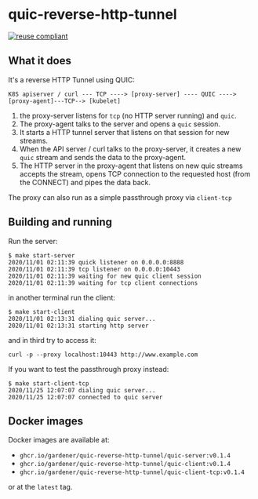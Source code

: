 # quic-reverse-http-tunnel

[![reuse compliant](https://reuse.software/badge/reuse-compliant.svg)](https://reuse.software/)

## What it does

It's a reverse HTTP Tunnel using QUIC:

```text
K8S apiserver / curl --- TCP ----> [proxy-server] ---- QUIC ----> [proxy-agent]---TCP--> [kubelet]
```

1. the proxy-server listens for `tcp` (no HTTP server running) and `quic`.
1. The proxy-agent talks to the server and opens a `quic` session.
1. It starts a HTTP tunnel server that listens on that session for new streams.
1. When the API server / curl talks to the proxy-server, it creates a new `quic` stream and sends the data to the proxy-agent.
1. The HTTP server in the proxy-agent that listens on new quic streams accepts the stream, opens TCP connection to the requested host (from the CONNECT) and pipes the data back.

The proxy can also run as a simple passthrough proxy via `client-tcp`
## Building and running

Run the server:

```console
$ make start-server
2020/11/01 02:11:39 quick listener on 0.0.0.0:8888
2020/11/01 02:11:39 tcp listener on 0.0.0.0:10443
2020/11/01 02:11:39 waiting for new quic client session
2020/11/01 02:11:39 waiting for tcp client connections
```

in another terminal run the client:

```console
$ make start-client
2020/11/01 02:13:31 dialing quic server...
2020/11/01 02:13:31 starting http server
```

and in third try to access it:

```console
curl -p --proxy localhost:10443 http://www.example.com
```

If you want to test the passthrough proxy instead:

```console
$ make start-client-tcp
2020/11/25 12:07:07 dialing quic server...
2020/11/25 12:07:07 connected to quic server
```

## Docker images

Docker images are available at:

- `ghcr.io/gardener/quic-reverse-http-tunnel/quic-server:v0.1.4`
- `ghcr.io/gardener/quic-reverse-http-tunnel/quic-client:v0.1.4`
- `ghcr.io/gardener/quic-reverse-http-tunnel/quic-client-tcp:v0.1.4`

or at the `latest` tag.
